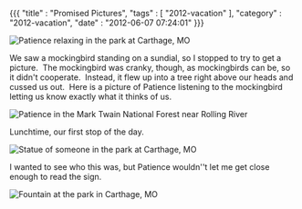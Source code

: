 {{{ "title" : "Promised Pictures", "tags" : [ "2012-vacation" ], "category" : "2012-vacation", "date" : "2012-06-07 07:24:01" }}}

![Patience relaxing in the park at Carthage, MO](/images/blog/2012/06/patience_relaxing_in_park_at_carthage1.jpg)

We saw a mockingbird standing on a sundial, so I stopped to try to get a picture.  The mockingbird was cranky, though, as mockingbirds can be, so it didn't cooperate.  Instead, it flew up into a tree right above our heads and cussed us out.  Here is a picture of Patience listening to the mockingbird letting us know exactly what it thinks of us.

![Patience in the Mark Twain National Forest near Rolling River](/images/blog/2012/06/Patience_at_Mark_Twain_NF_Near_rolling_river1.jpg)

Lunchtime, our first stop of the day.

![Statue of someone in the park at Carthage, MO](/images/blog/2012/06/unknown_statue_at_carthage1.jpg)

I wanted to see who this was, but Patience wouldn''t let me get close enough to read the sign.

![Fountain at the park in Carthage, MO](/images/blog/2012/06/fountain_at_park_in_carthage.jpg)